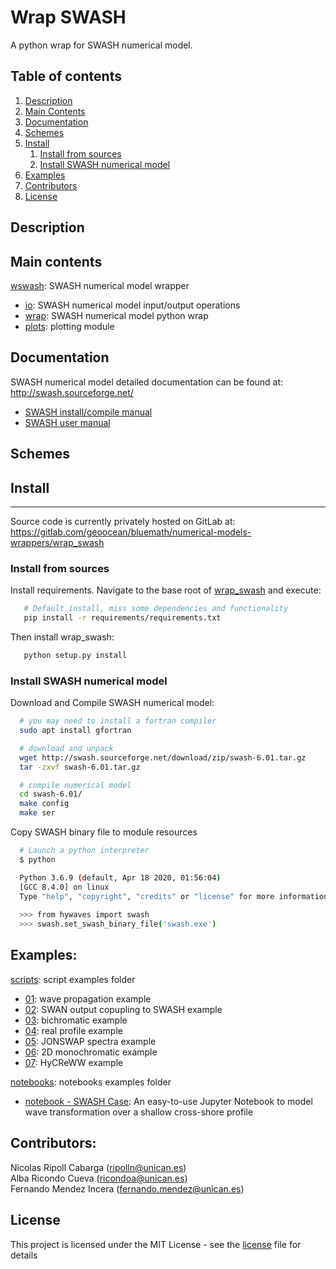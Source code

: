# Wrap SWASH

A python wrap for SWASH numerical model.


## Table of contents
1. [Description](#desc)
2. [Main Contents](#mc)
3. [Documentation](#doc)
4. [Schemes](#sch)
5. [Install](#ins)
    1. [Install from sources](#ins_src)
    2. [Install SWASH numerical model](#ins_swh)
6. [Examples](#exp)
7. [Contributors](#ctr)
8. [License](#lic)


<a name="desc"></a>
## Description


<a name="mc"></a>
## Main contents

[wswash](./wswash): SWASH numerical model wrapper 
- [io](./wswash/io.py): SWASH numerical model input/output operations
- [wrap](./wswash/wrap.py): SWASH numerical model python wrap 
- [plots](./wswash/plots.py): plotting module 


<a name="doc"></a>
## Documentation

SWASH numerical model detailed documentation can be found at: <http://swash.sourceforge.net/>

- [SWASH install/compile manual](http://swash.sourceforge.net/download/download.htm)
- [SWASH user manual](http://swash.sourceforge.net/online_doc/swashuse/swashuse.html)


<a name="sch"></a>
## Schemes


<a name="ins"></a>
## Install
- - -

Source code is currently privately hosted on GitLab at:  <https://gitlab.com/geoocean/bluemath/numerical-models-wrappers/wrap_swash> 


<a name="ins_src"></a>
### Install from sources

Install requirements. Navigate to the base root of [wrap\_swash](./) and execute:

```bash
   # Default install, miss some dependencies and functionality
   pip install -r requirements/requirements.txt
```

Then install wrap\_swash:

```bash
   python setup.py install

```


<a name="ins_swh"></a>
### Install SWASH numerical model 

Download and Compile SWASH numerical model:

```bash
  # you may need to install a fortran compiler
  sudo apt install gfortran

  # download and unpack
  wget http://swash.sourceforge.net/download/zip/swash-6.01.tar.gz
  tar -zxvf swash-6.01.tar.gz

  # compile numerical model
  cd swash-6.01/
  make config
  make ser
```

Copy SWASH binary file to module resources

```bash
  # Launch a python interpreter
  $ python

  Python 3.6.9 (default, Apr 18 2020, 01:56:04) 
  [GCC 8.4.0] on linux
  Type "help", "copyright", "credits" or "license" for more information.
  
  >>> from hywaves import swash
  >>> swash.set_swash_binary_file('swash.exe')
```


<a name="exp"></a>
## Examples:

[scripts](./scripts): script examples folder 
- [01](./scripts/demo_01_wavepropagation.py): wave propagation example
- [02](./scripts/demo_02_coupling.py): SWAN output copupling to SWASH example
- [03](./scripts/demo_03_bichromatic.py): bichromatic example 
- [04](./scripts/demo_04_realprofile.py): real profile example 
- [05](./scripts/demo_05_Jonswap.py): JONSWAP spectra example 
- [06](./scripts/demo_06_2Dmono.py): 2D monochromatic example 
- [07](./scripts/demo_07_HyCreWW.py): HyCReWW example 

[notebooks](./notebooks): notebooks examples folder 
- [notebook - SWASH Case](./notebooks/swash_case.ipynb): An easy-to-use Jupyter Notebook to model wave transformation over a shallow cross-shore profile


<a name="ctr"></a>
## Contributors:

Nicolas Ripoll Cabarga (ripolln@unican.es)\
Alba Ricondo Cueva (ricondoa@unican.es)\
Fernando Mendez Incera (fernando.mendez@unican.es)


<a name="lic"></a>
## License

This project is licensed under the MIT License - see the [license](./LICENSE.txt) file for details

